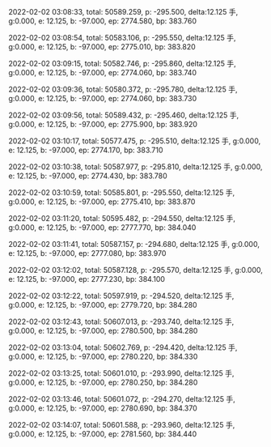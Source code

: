 2022-02-02 03:08:33, total: 50589.259, p: -295.500, delta:12.125 手, g:0.000, e: 12.125, b: -97.000, ep: 2774.580, bp: 383.760

2022-02-02 03:08:54, total: 50583.106, p: -295.550, delta:12.125 手, g:0.000, e: 12.125, b: -97.000, ep: 2775.010, bp: 383.820

2022-02-02 03:09:15, total: 50582.746, p: -295.860, delta:12.125 手, g:0.000, e: 12.125, b: -97.000, ep: 2774.060, bp: 383.740

2022-02-02 03:09:36, total: 50580.372, p: -295.780, delta:12.125 手, g:0.000, e: 12.125, b: -97.000, ep: 2774.060, bp: 383.730

2022-02-02 03:09:56, total: 50589.432, p: -295.460, delta:12.125 手, g:0.000, e: 12.125, b: -97.000, ep: 2775.900, bp: 383.920

2022-02-02 03:10:17, total: 50577.475, p: -295.510, delta:12.125 手, g:0.000, e: 12.125, b: -97.000, ep: 2774.170, bp: 383.710

2022-02-02 03:10:38, total: 50587.977, p: -295.810, delta:12.125 手, g:0.000, e: 12.125, b: -97.000, ep: 2774.430, bp: 383.780

2022-02-02 03:10:59, total: 50585.801, p: -295.550, delta:12.125 手, g:0.000, e: 12.125, b: -97.000, ep: 2775.410, bp: 383.870

2022-02-02 03:11:20, total: 50595.482, p: -294.550, delta:12.125 手, g:0.000, e: 12.125, b: -97.000, ep: 2777.770, bp: 384.040

2022-02-02 03:11:41, total: 50587.157, p: -294.680, delta:12.125 手, g:0.000, e: 12.125, b: -97.000, ep: 2777.080, bp: 383.970

2022-02-02 03:12:02, total: 50587.128, p: -295.570, delta:12.125 手, g:0.000, e: 12.125, b: -97.000, ep: 2777.230, bp: 384.100

2022-02-02 03:12:22, total: 50597.919, p: -294.520, delta:12.125 手, g:0.000, e: 12.125, b: -97.000, ep: 2779.720, bp: 384.280

2022-02-02 03:12:43, total: 50607.013, p: -293.740, delta:12.125 手, g:0.000, e: 12.125, b: -97.000, ep: 2780.500, bp: 384.280

2022-02-02 03:13:04, total: 50602.769, p: -294.420, delta:12.125 手, g:0.000, e: 12.125, b: -97.000, ep: 2780.220, bp: 384.330

2022-02-02 03:13:25, total: 50601.010, p: -293.990, delta:12.125 手, g:0.000, e: 12.125, b: -97.000, ep: 2780.250, bp: 384.280

2022-02-02 03:13:46, total: 50601.072, p: -294.270, delta:12.125 手, g:0.000, e: 12.125, b: -97.000, ep: 2780.690, bp: 384.370

2022-02-02 03:14:07, total: 50601.588, p: -293.960, delta:12.125 手, g:0.000, e: 12.125, b: -97.000, ep: 2781.560, bp: 384.440